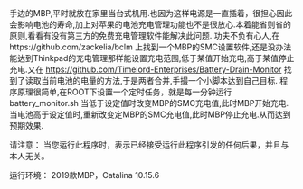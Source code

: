 手边的MBP,平时就放在家里当台式机用.也因为这样电源是一直插着，很担心因此会影响电池的寿命,加上对苹果的电池充电管理功能也不是很放心.本着能省则省的原则,看看有没有第三方的免费充电管理软件能解决此问题.
功夫不负有心人,在https://github.com/zackelia/bclm 上找到一个MBP的SMC设置软件,还是没办法能达到Thinkpad的充电管理那样能设置充电范围,低于某值开始充电,高于某值停止充电.又在 https://github.com/Timelord-Enterprises/Battery-Drain-Monitor 找到了读取当前电池的电量的方法,于是两者合并,手撮一个小脚本达到自己目标.
程序原理很简单,在ROOT下设置一个定时任务，就是每一分钟运行battery_monitor.sh
当低于设定值时改变MBP的SMC充电值,此时MBP开始充电.当电池高于设定值时,重新改变定MBP的SMC充电值,此时MBP停止充电.从而达到预期效果.

请注意：
当您运行此程序时，表示已经接受运行此程序引发的任何后果，并且与本人无关。

运行环境：
2019款MBP，Catalina 10.15.6
